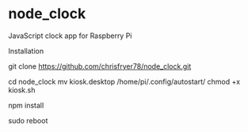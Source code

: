 # node_clock
JavaScript clock app for Raspberry Pi

Installation

git clone https://github.com/chrisfryer78/node_clock.git

cd node_clock
mv kiosk.desktop /home/pi/.config/autostart/
chmod +x kiosk.sh

npm install

sudo reboot
